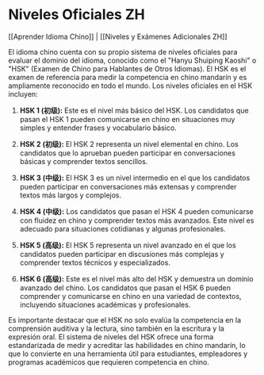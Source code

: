 # Niveles Oficiales ZH

[[Aprender Idioma Chino]] | [[Niveles y Exámenes Adicionales ZH]]

El idioma chino cuenta con su propio sistema de niveles oficiales para evaluar el dominio del idioma, conocido como el "Hanyu Shuiping Kaoshi" o "HSK" (Examen de Chino para Hablantes de Otros Idiomas). El HSK es el examen de referencia para medir la competencia en chino mandarín y es ampliamente reconocido en todo el mundo. Los niveles oficiales en el HSK incluyen:

1. **HSK 1 (初级):** Este es el nivel más básico del HSK. Los candidatos que pasan el HSK 1 pueden comunicarse en chino en situaciones muy simples y entender frases y vocabulario básico.
    
2. **HSK 2 (初级):** El HSK 2 representa un nivel elemental en chino. Los candidatos que lo aprueban pueden participar en conversaciones básicas y comprender textos sencillos.
    
3. **HSK 3 (中级):** El HSK 3 es un nivel intermedio en el que los candidatos pueden participar en conversaciones más extensas y comprender textos más largos y complejos.
    
4. **HSK 4 (中级):** Los candidatos que pasan el HSK 4 pueden comunicarse con fluidez en chino y comprender textos más avanzados. Este nivel es adecuado para situaciones cotidianas y algunas profesionales.
    
5. **HSK 5 (高级):** El HSK 5 representa un nivel avanzado en el que los candidatos pueden participar en discusiones más complejas y comprender textos técnicos y especializados.
    
6. **HSK 6 (高级):** Este es el nivel más alto del HSK y demuestra un dominio avanzado del chino. Los candidatos que pasan el HSK 6 pueden comprender y comunicarse en chino en una variedad de contextos, incluyendo situaciones académicas y profesionales.
    

Es importante destacar que el HSK no solo evalúa la competencia en la comprensión auditiva y la lectura, sino también en la escritura y la expresión oral. El sistema de niveles del HSK ofrece una forma estandarizada de medir y acreditar las habilidades en chino mandarín, lo que lo convierte en una herramienta útil para estudiantes, empleadores y programas académicos que requieren competencia en chino.


